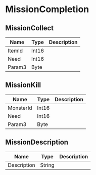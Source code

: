 # MissionCompletion

## MissionCollect

|Name|Type|Description|
|---|---|---|
|ItemId|Int16|
|Need|Int16|
|Param3|Byte|


## MissionKill

|Name|Type|Description|
|---|---|---|
|MonsterId|Int16|
|Need|Int16|
|Param3|Byte|


## MissionDescription

|Name|Type|Description|
|---|---|---|
|Description|String|


